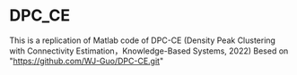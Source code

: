 # DPC_CE
This is a replication of Matlab code of DPC-CE  (Density Peak Clustering with Connectivity Estimation，Knowledge-Based Systems, 2022)
Besed on "https://github.com/WJ-Guo/DPC-CE.git"
